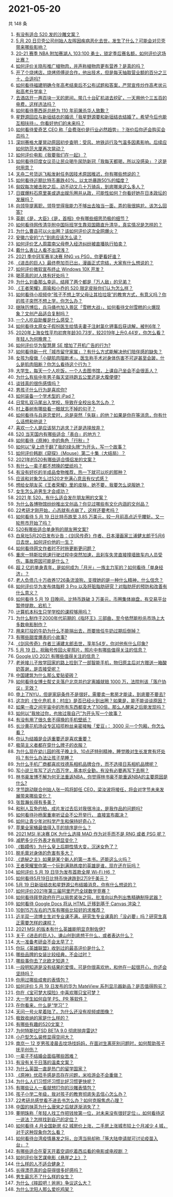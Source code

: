 # 2021-05-20

共 148 条

<!-- BEGIN -->
<!-- 最后更新时间 Thu May 20 2021 17:03:05 GMT+0800 (China Standard Time) -->

1. [有没有适合 520 发的沙雕文案？](https://www.zhihu.com/question/459974994)
2. [5 月 20
   日贝壳公司创始人左晖因疾病恶化去世，发生了什么？可能会对贝壳带来哪些影响？](https://www.zhihu.com/question/460483613)
3. [20-21 赛季 NBA 附加赛湖人 103:100
   勇士，锁定季后赛名额，如何评价这场比赛？](https://www.zhihu.com/question/460424002)
4. [如何评价关晓彤推广植物肉，并声称植物肉更有营养？是真的吗？](https://www.zhihu.com/question/460278107)
5. [开了个烧烤店，烧烤师傅说合作，他出技术，但是每天抽取营业额的百分之三十，合适吗?](https://www.zhihu.com/question/456743652)
6. [如何看待福建明确今年高考结束后不公布试题和答案，严禁宣传炒作高考状元和高考升学率？](https://www.zhihu.com/question/460191650)
7. [去酒店开一两百块一天的房间，带几十台矿机进去挖矿，一天用他个三五百的电费，这样违法吗？](https://www.zhihu.com/question/460015320)
8. [如何看待墨西哥总统为 110 年前屠杀华人致歉？](https://www.zhihu.com/question/460080688)
9. [星野源回应与新垣结衣的婚讯「我星野源要和新垣结衣结婚了，希望今后也能互相扶持」，你看好他们的未来吗？](https://www.zhihu.com/question/460305511)
10. [如何看待爱奇艺 CEO
    称「会费涨价是行业必然趋势」？涨价后你还会购买会员吗？](https://www.zhihu.com/question/460286842)
11. [深圳赛格大厦晃动原因初步查明：受风、地铁运行及气温多因素影响。后续应如何防范大厦再次晃动？](https://www.zhihu.com/question/460333803)
12. [如何评价电影《我要我们在一起》？](https://www.zhihu.com/question/339320960)
13. [如何看待印度女议员让民众喝牛尿防新冠「我每天都喝，所以没感染」？这是何用意？](https://www.zhihu.com/question/460070125)
14. [天舟二号货运飞船发射任务因技术原因推迟，你有哪些想说的？](https://www.zhihu.com/question/460401477)
15. [如何看待近期比特币暴跌40%，以太坊暴跌50%的幅度？](https://www.zhihu.com/question/460358717)
16. [匈奴每次被击败之后，动不动又几十万骑兵，到底哪来这么多人？](https://www.zhihu.com/question/459734790)
17. [日媒爆料石原里美或退出娱乐圈并从政，可能性如何？你看好她在日本政坛的发展吗？](https://www.zhihu.com/question/460302496)
18. [向领导提离职，领导觉得我能力不够出去独当一面，弄的我很尴尬，该怎么回答?](https://www.zhihu.com/question/452663695)
19. [英剧《是，大臣》《是，首相》中有哪些细思恐极的细节？](https://www.zhihu.com/question/299260527)
20. [如何看待网传清华附中国际班学生靠双国籍直升清华，真实情况是怎样的？](https://www.zhihu.com/question/460168268)
21. [为什么曹县可以火出圈？该如何评价这次全网爆火？](https://www.zhihu.com/question/460351832)
22. [安徽六安的“六”到底应该怎么读？](https://www.zhihu.com/question/460251582)
23. [如何评价艺人周震南父母卷入经济纠纷被直播执行拍卖？](https://www.zhihu.com/question/460297936)
24. [戴什么表让人看不出深浅？](https://www.zhihu.com/question/447868724)
25. [2021 季中冠军赛半决赛 RNG vs PSG，你更看好谁？](https://www.zhihu.com/question/460268580)
26. [《进击的巨人》最终卷加页已出，漫画正式完结，大家有什么想说的？](https://www.zhihu.com/question/460185671)
27. [如何评价微软宣布终止 Windows 10X 开发？](https://www.zhihu.com/question/460253008)
28. [喝茶真的对人体有好处吗？](https://www.zhihu.com/question/450322435)
29. [为什么刘备那么幸运，结拜了两个都是「万人敌」的兄弟？](https://www.zhihu.com/question/266240810)
30. [《王者荣耀》周瑜和小乔的 520 限定皮肤你们认为怎么样？](https://www.zhihu.com/question/459898517)
31. [如何看待小视频中“孩子不想上学父母让其捡垃圾”的教育方式，有意义吗？你的孩子突然不想上学，你怎么办？](https://www.zhihu.com/question/460046826)
32. [继陕历博后，兵马俑也加入景区「雪糕大战」，如何看待文创雪糕的火爆现象？文创产品适合复制吗？](https://www.zhihu.com/question/460296119)
33. [一个人吃自助餐是什么感受？](https://www.zhihu.com/question/413006960)
34. [如何看待太原女子假扮医生给情夫妻子注射氯化钾事后获谅解，被判6年？](https://www.zhihu.com/question/460225330)
35. [2020年上海女性平均初育年龄30.73岁，较2019年上升0.44岁，你怎么看？年轻人为何晚育？](https://www.zhihu.com/question/460137446)
36. [如何评价华为智慧屏 SE 增加了开机广告的行为?](https://www.zhihu.com/question/460321108)
37. [如何看待新一代「城市留守家属」？有什么方式能解决他们陪伴感的缺失？](https://www.zhihu.com/question/460365474)
38. [女孩为瘦做「小腿肌肉阻断术」，医生称手术对身体伤害不可逆甚至会跛，什么是肌肉阻断？你怎么看待这个行为？](https://www.zhihu.com/question/460433831)
39. [大学生，每天一个人吃饭，一个人去图书馆，上课自己坐会不会很丢人？](https://www.zhihu.com/question/456048288)
40. [为什么有些中年男子每天坚持跑五公里还是大腹便便?](https://www.zhihu.com/question/457131875)
41. [谈钱真的很伤感情吗？](https://www.zhihu.com/question/455858695)
42. [男孩子什么行为是喜欢你?](https://www.zhihu.com/question/459337094)
43. [如何装备一个学术型的 iPad？](https://www.zhihu.com/question/22578656)
44. [日常扎双马尾出入学校，导致在全校出名怎么办 ？](https://www.zhihu.com/question/296691549)
45. [村上春树有哪些看一眼就忘不掉的句子？](https://www.zhihu.com/question/373031151)
46. [如何看待与兵哥恋爱时，总是突然「失联」的他？如果是你在等消息，你有什么话想和他说？](https://www.zhihu.com/question/456674587)
47. [喜欢一个人是应该努力追求？还是选择放弃？](https://www.zhihu.com/question/459664603)
48. [520 当天国内有哪些适合「表白」的地方？](https://www.zhihu.com/question/459935634)
49. [如何看待《原神》中的角色「行秋」?](https://www.zhihu.com/question/460105490)
50. [如何以“皇上终于翻了我的绿头牌”为开头，写一个故事？](https://www.zhihu.com/question/444251691)
51. [如何评价韩剧《窥探》（Mouse）第二十集（大结局）？](https://www.zhihu.com/question/460208540)
52. [2021年的520有哪些适合情侣发的文案？](https://www.zhihu.com/question/459959968)
53. [有什么一辈子都不想换的壁纸吗？](https://www.zhihu.com/question/318800005)
54. [有没有好吃的半成品食物推荐，热一下就可以吃的那种？](https://www.zhihu.com/question/448200772)
55. [应该和对象怎么过520才充满心意且有仪式感？](https://www.zhihu.com/question/460369008)
56. [想给女朋友买《王者荣耀》里的皮肤，她不要，我要怎么说服她？](https://www.zhihu.com/question/460106904)
57. [女生怎么追男生才会成功？](https://www.zhihu.com/question/266981234)
58. [2021 年 520，有什么适合发在朋友圈的文案？](https://www.zhihu.com/question/459045257)
59. [为什么各博物馆纷纷推出文创品？你见过哪些有文化内涵的文创品？](https://www.zhihu.com/question/460138979)
60. [22考研才刚开始，心态就有点崩了，这样还要考吗？](https://www.zhihu.com/question/460285218)
61. [如何看待 5 月 19 日比特币跌至 3.85
    万美元，较一月前高点近乎腰斩，又一轮熊市开始了吗？](https://www.zhihu.com/question/460308534)
62. [520有哪些适合单身狗的朋友圈文案?](https://www.zhihu.com/question/395928334)
63. [白泉社5月20日发布讣告：《剑风传奇》作者、日本漫画家三浦健太郎于5月6日去世，如何评价他的一生？](https://www.zhihu.com/question/460444593)
64. [如何看待网文作者时不时拖更断更问题？](https://www.zhihu.com/question/460317299)
65. [重庆一特斯拉低速行驶过程中突然加速，且刹车失灵直接撞墙致车内人员受伤，事故原因可能是什么？](https://www.zhihu.com/question/460318919)
66. [超 2
    亿的单身青年，是如何成为「月光」一族主力军的？如何看待「单身经济」？](https://www.zhihu.com/question/459406857)
67. [老人负债几十万收养1726条流浪狗，支撑她的是一种什么精神，什么信念？](https://www.zhihu.com/question/460077629)
68. [如何评价华为发布体脂秤 3 Pro
    以及肝脏脂肪研究？对脂肪肝的预防和改善有什么意义？](https://www.zhihu.com/question/460306616)
69. [如何看待 5 月 19 日晚间，比特币跌破 3
    万美元，币圈集体崩盘，有交易平台暂停提款、宕机？](https://www.zhihu.com/question/460373052)
70. [计算机本科生只学学校的课程够用吗？](https://www.zhihu.com/question/338927645)
71. [为什么制作于2000年代前期的《指环王》三部曲，至今依然能秒杀市场上大多数电影制作？](https://www.zhihu.com/question/36509150)
72. [用来打投的牛奶为什么不能捐出去，而要放任牛奶过期后倒掉？](https://www.zhihu.com/question/457869965)
73. [有哪些甜度爆表的小故事?](https://www.zhihu.com/question/375026587)
74. [《剑风传奇》作者三浦建太郎去世，享年54岁，你对他有什么印象?](https://www.zhihu.com/question/460444895)
75. [5 月 19
    日，祝融号传回火星照片，照片中有哪些值得关注的信息？](https://www.zhihu.com/question/460335836)
76. [Google I/O 2021 有哪些值得关注的信息？](https://www.zhihu.com/question/459572700)
77. [老爸接儿子放学回家的路上捡到了一部智能手机，物归原主后对方赠送一箱酸奶答谢，是否接受呢？](https://www.zhihu.com/question/459438665)
78. [中国建筑为什么那么爱贴瓷砖？](https://www.zhihu.com/question/21423128)
79. [如何看待女博士帮丈夫落户北京并约定离婚就赔 1000
    万，法院判该「落户协议」无效？](https://www.zhihu.com/question/460283594)
80. [申上了NYU，但是家庭条件不是很好，需要卖一套房才能读，到底要不要去?](https://www.zhihu.com/question/366070430)
81. [这次的《生化危机
    8：村庄》是否已经火到出圈？如果是，能不能谈谈原因？](https://www.zhihu.com/question/458953377)
82. [如果一夜之间宇宙中的所有东西都变大了100倍，那么人醒来之后能发现吗？](https://www.zhihu.com/question/287131013)
83. [如何以“我放过你，也放过我自己”为开头写一个故事？](https://www.zhihu.com/question/450418421)
84. [有没有用了很久舍不得换的手机壁纸？](https://www.zhihu.com/question/305114445)
85. [长沙黄花机场设专区招揽粉丝亲密接触「爱豆」： 3000
    元一个包厢，你怎么看？](https://www.zhihu.com/question/459232379)
86. [你认为结婚是合适重要还是喜欢重要？](https://www.zhihu.com/question/454492946)
87. [极简主义者都在穿什么牌子的衣服？](https://www.zhihu.com/question/439287256)
88. [为什么现在幼儿园的孩子晚上9、10点还特别精神，睡觉晚对生长发育有坏处吗？有什么办法让孩子早睡？](https://www.zhihu.com/question/459339958)
89. [为什么手机厂商都喜欢找德系相机品牌合作，而不选择日系相机品牌呢？](https://www.zhihu.com/question/459953910)
90. [写小说三年写了近六百万字，基本吃全勤，有没有必要再写下去啊？](https://www.zhihu.com/question/436659113)
91. [林书豪发博不解为何无法重返NBA，你觉得林书豪不能重返NBA的主要原因是什么?](https://www.zhihu.com/question/460240591)
92. [字节跳动联合创始人张一鸣将卸任
    CEO，梁汝波将接任，将会对字节未来发展带来哪些变化？](https://www.zhihu.com/question/460433898)
93. [张哲瀚长得有多美？](https://www.zhihu.com/question/459064765)
94. [和别人互免约拍，成片发过去后对我很冷淡，是我作品的问题吗?](https://www.zhihu.com/question/454019532)
95. [如何看待孙杨案重审听证会不公开举行， 直接宣布裁决？](https://www.zhihu.com/question/460075107)
96. [如何让青少年对科学产生和保持好奇心？](https://www.zhihu.com/question/459949897)
97. [苹果全家桶最值得入手的排序是什么？](https://www.zhihu.com/question/453146906)
98. [2021 MSI 半决赛 DK 为什么选择 MAD 作为对手而不是 RNG 或者 PSG
    呢？](https://www.zhihu.com/question/460223247)
99. [减肥多少斤外表才有明显变化？](https://www.zhihu.com/question/370480474)
100. [《甄嬛传》为什么皇上后期性情大变，沉迷女色了？](https://www.zhihu.com/question/459465312)
101. [脱毛膏对身体的危害有多大？](https://www.zhihu.com/question/21700375)
102. [《诡秘之主》如果是某个新人的第一本书，还能这么火吗？](https://www.zhihu.com/question/431797049)
103. [王者荣耀里你第一个玩到满熟练度的英雄是谁，现在还在玩吗？](https://www.zhihu.com/question/459741677)
104. [如何评价 5 月 19 日华为发布首款全屋 Wi-Fi H6
     ？](https://www.zhihu.com/question/460306867)
105. [如何看待5月19日比特币快速跌到2万9千美元？](https://www.zhihu.com/question/460304119)
106. [5月 19 日新垣结衣和星野源公布结婚消息，你有什么想说的？](https://www.zhihu.com/question/460300576)
107. [如何评价2021年第三届阿里巴巴全球数学竞赛？](https://www.zhihu.com/question/459652793)
108. [如何看待拜登政府在巴以局势紧张之际，批准向以色列出售精确制导武器？](https://www.zhihu.com/question/460005223)
109. [如何看待 Google Docs 将从 HTML 迁移到基于 Canvas
     渲染？](https://www.zhihu.com/question/459251463)
110. [10到15万左右的汽车有哪些比较好的求推荐？](https://www.zhihu.com/question/265777506)
111. [近半双一流博士生对专业课不满，研究生专业课真的「没必要」吗？研究生真正需要怎样的课程？](https://www.zhihu.com/question/460069147)
112. [2021 MSI 的版本有什么英雄能明显克制佐伊?](https://www.zhihu.com/question/460053887)
113. [关于《进击的巨人》，谏山创到底想干什么，或者表达什么？](https://www.zhihu.com/question/453504802)
114. [大一准备考研会不会太早了？](https://www.zhihu.com/question/307998976)
115. [你玩《英雄联盟》收到过的最高评价是什么？](https://www.zhihu.com/question/423618604)
116. [哪些品牌的女装比较经典，不会过时？](https://www.zhihu.com/question/26497762)
117. [哪些事你去了北欧才知道？](https://www.zhihu.com/question/313042878)
118. [一段明知道是没有结果的爱情，可是你很喜欢他，和他在一起很开心，你还会坚持吗？](https://www.zhihu.com/question/455741920)
119. [你用过哪些成套的表情包？](https://www.zhihu.com/question/309075180)
120. [如何评价 5 月 19 日发布的华为 MateView
     系列显示器新品？是否值得购买？](https://www.zhihu.com/question/460301000)
121. [你在《宝可梦大探险》中喜欢哪只宝可梦？](https://www.zhihu.com/question/459179528)
122. [大一学生如何自学 PS、PR 等软件？](https://www.zhihu.com/question/350255171)
123. [在你看来，什么是“学习”？](https://www.zhihu.com/question/20190827)
124. [天问一号火星着陆了，为什么还没有视频或图像？](https://www.zhihu.com/question/459713285)
125. [极致收纳的家是什么样的？](https://www.zhihu.com/question/331434969)
126. [有哪些有趣的520文案？](https://www.zhihu.com/question/395903926)
127. [为何特斯拉FSD BETA 9.0 彻底抛弃雷达?](https://www.zhihu.com/question/455439504)
128. [小户型怎么装修显得空间大？](https://www.zhihu.com/question/451689301)
129. [南京一 12
     岁男孩凌晨去坟场找妈妈，在面对生离死别问题时，如何帮助孩子抚平创伤？](https://www.zhihu.com/question/460220425)
130. [一辈子不结婚会面临哪些困难？](https://www.zhihu.com/question/424799240)
131. [有没有关于日落的温柔文案？](https://www.zhihu.com/question/439010021)
132. [为什么英国一直是热门的留学国家？](https://www.zhihu.com/question/458885134)
133. [《原神》优菈手感是否存在问题，米哈游会不会重做？](https://www.zhihu.com/question/460163647)
134. [为什么人们习惯坏习惯比好习惯更快呢？](https://www.zhihu.com/question/457338579)
135. [有哪些让人一看就想打你的沙雕表情包？](https://www.zhihu.com/question/457477905)
136. [孩子小学二年级，我对孩子的教育彻底失去信心怎么办？](https://www.zhihu.com/question/431447269)
137. [22考研总感觉看不进去书怎么办？如何克服焦虑心理？](https://www.zhihu.com/question/460099479)
138. [中国的抹茶为什么唐宋之后就逐渐消失了？](https://www.zhihu.com/question/22132630)
139. [董明珠称「年轻人找工作把钱放第一位，对未来没有很好定位」，如何看待这一说法？怎样找到自己的定位？](https://www.zhihu.com/question/460116131)
140. [如何看待 4 月全国新房 62 城房价上涨，二手房上涨城市较上个月减少 4
     城，对于这种现象你怎么看？](https://www.zhihu.com/question/459959827)
141. [如何看待台湾疫情暴发之际，台湾当局却称「等大陆申请就可讨论疫苗入台」？](https://www.zhihu.com/question/460171280)
142. [有哪些适合在夏天开着空调吃着西瓜看的电影或电视剧 ？](https://www.zhihu.com/question/459399449)
143. [如何评价张艺谋电影《悬崖之上》？](https://www.zhihu.com/question/451738975)
144. [什么样的人不适合健身？](https://www.zhihu.com/question/459306994)
145. [长得漂亮真的会获得很多好感吗？](https://www.zhihu.com/question/447895641)
146. [男生最忘不了什么样的女生？](https://www.zhihu.com/question/320387789)
147. [为什么《摔跤吧！爸爸》争议这么大？](https://www.zhihu.com/question/59143980)
148. [为什么沈阳人那么爱吃鸡架？](https://www.zhihu.com/question/21313944)

<!-- END -->
